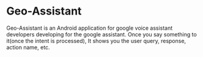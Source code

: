 # Geo-Assistant

Geo-Assistant is an Android application for google voice assistant developers developing for the google assistant. Once you say something to it(once the intent is processed), It shows you the user query, response, action name, etc.
